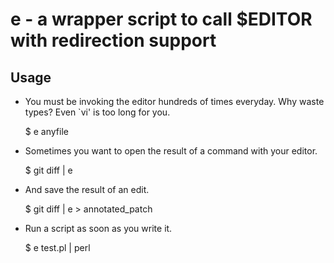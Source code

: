 # e - a wrapper script to call $EDITOR with redirection support

## Usage

- You must be invoking the editor hundreds of times everyday.
  Why waste types?  Even `vi' is too long for you.

  $ e anyfile

- Sometimes you want to open the result of a command with your editor.

  $ git diff | e

- And save the result of an edit.

  $ git diff | e > annotated_patch

- Run a script as soon as you write it.

  $ e test.pl | perl

